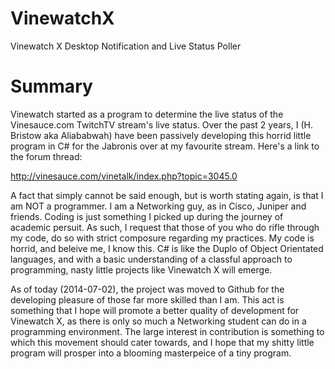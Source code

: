 VinewatchX
==========

Vinewatch X Desktop Notification and Live Status Poller

Summary
=======

Vinewatch started as a program to determine the live status of the Vinesauce.com TwitchTV stream's live status. Over the past 2 years, I (H. Bristow aka Aliababwah) have been passively developing this horrid little program in C# for the Jabronis over at my favourite stream. Here's a link to the forum thread:

http://vinesauce.com/vinetalk/index.php?topic=3045.0

A fact that simply cannot be said enough, but is worth stating again, is that I am NOT a programmer. I am a Networking guy, as in Cisco, Juniper and friends. Coding is just something I picked up during the journey of academic persuit. As such, I request that those of you who do rifle through my code, do so with strict composure regarding my practices. My code is horrid, and beleive me, I know this. C# is like the Duplo of Object Orientated languages, and with a basic understanding of a classful approach to programming, nasty little projects like Vinewatch X will emerge.

As of today (2014-07-02), the project was moved to Github for the developing pleasure of those far more skilled than I am. This act is something that I hope will promote a better quality of development for Vinewatch X, as there is only so much a Networking student can do in a programming environment. The large interest in contribution is something to which this movement should cater towards, and I hope that my shitty little program will prosper into a blooming masterpeice of a tiny program.
